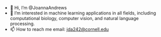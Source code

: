 - 👋 Hi, I’m @JoannaAndrews
- 👀 I’m interested in machine learning applications in all fields, including computational biology,
  computer vision, and natural language processing.
- 📫 How to reach me email: jda242@cornell.edu

<!---
JoannaAndrews/JoannaAndrews is a ✨ special ✨ repository because its `README.md` (this file) appears on your GitHub profile.
You can click the Preview link to take a look at your changes.
--->
